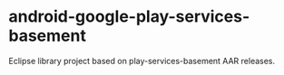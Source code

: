 # android-google-play-services-basement
Eclipse library project based on play-services-basement AAR releases.
